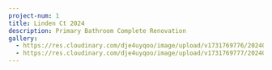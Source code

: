 ```yaml
---
project-num: 1
title: Linden Ct 2024
description: Primary Bathroom Complete Renovation
gallery:
  - https://res.cloudinary.com/dje4uyqoo/image/upload/v1731769776/20240830_102136_cnydiw.jpg
  - https://res.cloudinary.com/dje4uyqoo/image/upload/v1731769777/20240830_102112_i6bieg.jpg
---
```

